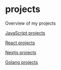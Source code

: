 # projects
Overview of my projects

[JavaScript projects](https://github.com/MadsAkselsen/JavaScript-projects)

[React projects](https://github.com/MadsAkselsen/react-projects)

[Nextjs projects](https://github.com/MadsAkselsen/nextjs-projects)

[Golang projects](https://github.com/MadsAkselsen/Go-Projects)
